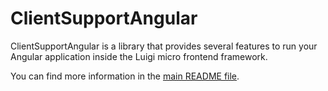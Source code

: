 # ClientSupportAngular

ClientSupportAngular is a library that provides several features to run your Angular application inside the Luigi micro frontend framework. 

You can find more information in the [main README file](https://github.com/SAP/luigi/tree/master/client-frameworks-support/client-support-angular/projects/client-support-angular#readme).
